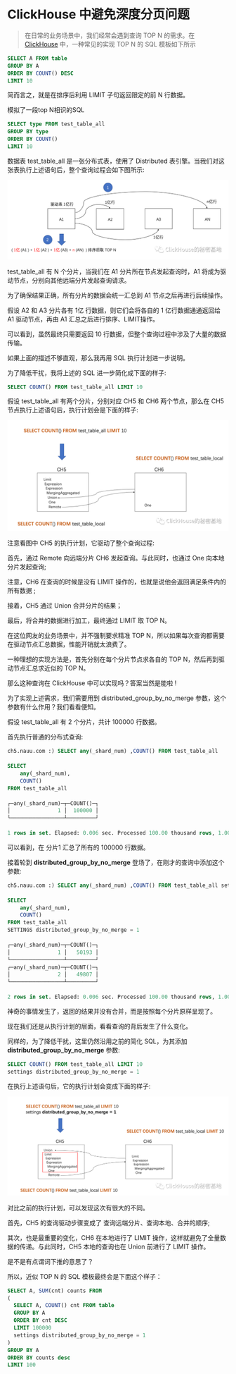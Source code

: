 # ClickHouse 中避免深度分页问题

> 在日常的业务场景中，我们经常会遇到查询 TOP N 的需求。在 [ClickHouse](https://cloud.tencent.com/product/cdwch?from=10680) 中，一种常见的实现 TOP N 的 SQL 模板如下所示

```sql
SELECT A FROM table
GROUP BY A
ORDER BY COUNT() DESC
LIMIT 10
```

简而言之，就是在排序后利用 LIMIT 子句返回限定的前 N 行数据。

模拟了一段top N相识的SQL

```sql
SELECT type FROM test_table_all 
GROUP BY type 
ORDER BY COUNT() 
LIMIT 10
```

数据表 test_table_all 是一张分布式表，使用了 Distributed 表引擎。当我们对这张表执行上述语句后，整个查询过程会如下图所示:

![img](attachments/1620.png)

test_table_all 有 N 个分片，当我们在 A1 分片所在节点发起查询时，A1 将成为驱动节点，分别向其他远端分片发起查询请求。

为了确保结果正确，所有分片的数据会统一汇总到 A1 节点之后再进行后续操作。

假设 A2 和 A3 分片各有 1亿 行数据，则它们会将各自的 1 亿行数据通通返回给 A1 驱动节点，再由 A1 汇总之后进行排序、LIMIT操作。

可以看到，虽然最终只需要返回 10 行数据，但整个查询过程中涉及了大量的数据传输。

如果上面的描述不够直观，那么我再用 SQL 执行计划进一步说明。

为了降低干扰，我将上述的 SQL 进一步简化成下面的样子:

```sql
SELECT COUNT() FROM test_table_all LIMIT 10
```

假设 test_table_all 有两个分片，分别对应 CH5 和 CH6 两个节点，那么在 CH5 节点执行上述语句后，执行计划会是下面的样子:

![img](attachments/1620-1678154431516-3.png)

注意看图中 CH5 的执行计划，它驱动了整个查询过程:

首先，通过 Remote 向远端分片 CH6 发起查询。与此同时，也通过 One 向本地分片发起查询;

注意，CH6 在查询的时候是没有 LIMIT 操作的，也就是说他会返回满足条件内的所有数据 ;

接着，CH5 通过 Union 合并分片的结果；

最后，将合并的数据进行加工，最终通过 LIMIT 取 TOP N。

在这位网友的业务场景中，并不强制要求精准 TOP N，所以如果每次查询都需要在驱动节点汇总数据，性能开销就太浪费了。

一种理想的实现方法是，首先分别在每个分片节点求各自的 TOP N，然后再到驱动节点汇总求近似的 TOP N。

那么这种查询在 ClickHouse 中可以实现吗？答案当然是能啦 !

为了实现上述需求，我们需要用到 distributed_group_by_no_merge 参数，这个参数有什么作用？我们看看便知。

假设 test_table_all 有 2 个分片，共计 100000 行数据。

首先执行普通的分布式查询:

```sql
ch5.nauu.com :) SELECT any(_shard_num) ,COUNT() FROM test_table_all

SELECT 
    any(_shard_num), 
    COUNT()
FROM test_table_all

┌─any(_shard_num)─┬─COUNT()─┐
│               1 │  100000 │
└─────────────────┴─────────┘

1 rows in set. Elapsed: 0.006 sec. Processed 100.00 thousand rows, 1.00 MB (16.10 million rows/s., 160.98 MB/s.)
```

可以看到，在 分片1 汇总了所有的 100000 行数据。

接着轮到 **distributed_group_by_no_merge** 登场了，在刚才的查询中添加这个参数:

```sql
ch5.nauu.com :) SELECT any(_shard_num) ,COUNT() FROM test_table_all settings distributed_group_by_no_merge = 1

SELECT 
    any(_shard_num), 
    COUNT()
FROM test_table_all
SETTINGS distributed_group_by_no_merge = 1

┌─any(_shard_num)─┬─COUNT()─┐
│               1 │   50193 │
└─────────────────┴─────────┘
┌─any(_shard_num)─┬─COUNT()─┐
│               2 │   49807 │
└─────────────────┴─────────┘

2 rows in set. Elapsed: 0.006 sec. Processed 100.00 thousand rows, 1.00 MB (17.85 million rows/s., 178.51 MB/s.)
```

神奇的事情发生了，返回的结果并没有合并，而是按照每个分片原样呈现了。

现在我们还是从执行计划的层面，看看查询的背后发生了什么变化。

同样的，为了降低干扰，这里仍然沿用之前的简化 SQL，为其添加 **distributed_group_by_no_merge** 参数:

```sql
SELECT COUNT() FROM test_table_all LIMIT 10
settings distributed_group_by_no_merge = 1
```

在执行上述语句后，它的执行计划会变成下面的样子:

![img](attachments/1620-1678154517883-6.png)

对比之前的执行计划，可以发现这次有很大的不同。

首先，CH5 的查询驱动步骤变成了 查询远端分片、查询本地、合并的顺序;

其次，也是最重要的变化，CH6 在本地进行了 LIMIT 操作，这样就避免了全量数据的传递。与此同时，CH5 本地的查询也在 Union 前进行了 LIMIT 操作。

是不是有点谓词下推的意思了？

所以，近似 TOP N 的 SQL 模板最终会是下面这个样子：

```sql
SELECT A, SUM(cnt) counts FROM
(
  SELECT A, COUNT() cnt FROM table
  GROUP BY A
  ORDER BY cnt DESC
  LIMIT 100000
  settings distributed_group_by_no_merge = 1
)
GROUP BY A 
ORDER BY counts desc
LIMIT 100
```

